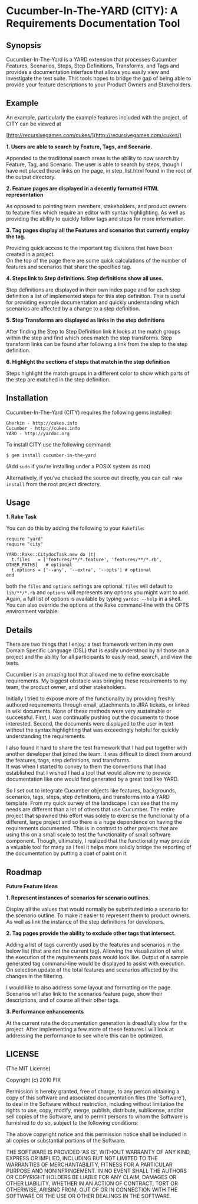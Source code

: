 Cucumber-In-The-YARD (CITY): A Requirements Documentation Tool
====================================

Synopsis
--------

Cucumber-In-The-Yard is a YARD extension that processes Cucumber Features, Scenarios, Steps,
Step Definitions, Transforms, and Tags and provides a documentation interface that allows you
easily view and investigate the test suite.  This tools hopes to bridge the gap of being able
to provide your feature descriptions to your Product Owners and Stakeholders.

Example
-------

An example, particularly the example features included with the project, of CITY can be viewed at

   [http://recursivegames.com/cukes/](http://recursivegames.com/cukes/)    

**1. Users are able to search by Feature, Tags, and Scenario.**

Appended to the traditional search areas is the ability to now search by Feature, Tag, and Scenario.
The user is able to search by steps, though I have not placed those links on the page, in step_list.html
found in the root of the output directory.

**2. Feature pages are displayed in a decently formatted HTML representation**

As opposed to pointing team members, stakeholders, and product owners to feature files which require 
an editor with syntax highlighting.  As well as providing the ability to quickly follow tags and steps 
for more information.

**3. Tag pages display all the Features and scenarios that currently employ the tag.**

Providing quick access to the important tag divisions that have been created in a project.  
On the top of the page there are some quick calculations of the number of features and scenarios that
share the specified tag. 

**4. Steps link to Step definitions.  Step definitions show all uses.**

Step definitions are displayed in their own index page and for each step definition a list of implemented
steps for this step definition.  This is useful for providing example documentation and quickly understanding
which scenarios are affected by a change to a step definition.

**5. Step Transforms are displayed as links in the step definitions**

After finding the Step to Step Definition link it looks at the match groups within the step and find which
ones match the step transforms.  Step transform links can be found after following a link from the step to 
the step definition.

**6. Highlight the sections of steps that match in the step definition**

Steps highlight the match groups in a different color to show which parts of the step are matched in the step
definition.



Installation
------------

Cucumber-In-The-Yard (CITY) requires the following gems installed:

    Gherkin - http://cukes.info
    Cucumber - http://cukes.info
    YARD - http://yardoc.org

To install CITY use the following command:

    $ gem install cucumber-in-the-yard
    
(Add `sudo` if you're installing under a POSIX system as root)

Alternatively, if you've checked the source out directly, you can call 
`rake install` from the root project directory.


Usage
-----

**1. Rake Task**

You can do this by adding the following to your `Rakefile`:
    
    require "yard"
    require "city"

    YARD::Rake::CitydocTask.new do |t|
      t.files   = ['features/**/*.feature', 'features/**/*.rb', OTHER_PATHS]   # optional
      t.options = ['--any', '--extra', '--opts'] # optional
    end

both the `files` and `options` settings are optional. `files` will default to
`lib/**/*.rb` and `options` will represents any options you might want
to add. Again, a full list of options is available by typing `yardoc --help`
in a shell. You can also override the options at the Rake command-line with the
OPTS environment variable:


Details
--------

There are two things that I enjoy: a test framework written in my own Domain Specific Language (DSL)
that is easily understood by all those on a project and the ability for all participants to easily read, 
search, and view the tests.

Cucumber is an amazing tool that allowed me to define exercisable requirements.  My biggest obstacle was
bringing these requirements to my team, the product owner, and other stakeholders.

Initially I tried to expose more of the functionality by providing freshly authored requirements through 
email, attachments to JIRA tickets, or linked in wiki documents.  None of these methods were very sustainable 
or successful.  First, I was continually pushing out the documents to those interested.  Second, the documents were displayed to the user in text without the syntax highlighting that was exceedingly helpful for quickly understanding the requirements.

I also found it hard to share the test framework that I had put together with another developer that joined 
the team.  It was difficult to direct them around the features, tags, step definitions, and transforms.  
It was when I started to convey to them the conventions that I had established that I wished I had a tool 
that would allow me to provide documentation like one would find generated by a great tool like YARD.

So I set out to integrate Cucumber objects like features, backgrounds, scenarios, tags, steps, step 
definitions, and transforms into a YARD template.  From my quick survey of the landscape I can see that the 
my needs are different than a lot of others that use Cucumber.  The entire project that spawned this effort 
was solely to exercise the functionality of a different, large project and so there is a huge dependence on
having the requirements documented.  This is in contrast to other projects that are using this on a small 
scale to test the functionality of small software component.  Though, ultimately, I realized that the 
functionality may provide a valuable tool for many as I feel it helps more solidly bridge the reporting of 
the documentation by putting a coat of paint on it.

Roadmap
-------

**Future Feature Ideas**

**1. Represent instances of scenarios for scenario outlines.**

Display all the values that would normally be substituted into a scenario for the scenario outline. To 
make it easier to represent them to product owners.  As well as link the instance of the step definitions
for developers.

**2. Tag pages provide the ability to exclude other tags that intersect.**

Adding a list of tags currently used by the features and scenarios in the below list (that are not the
current tag).  Allowing the visualization of what the execution of the requirements pass would look like.
Output of a sample generated tag command-line would be displayed to assist with execution.  On selection
update of the total features and scenarios affected by the changes in the filtering.

I would like to also address some layout and formatting on the page.  Scenarios will also link to the scenarios
feature page, show their descriptions, and of course all their other tags.

**3. Performance enhancements**

At the current rate the documentation generation is dreadfully slow for the project.  After implementing a few 
more of these features I will look at addressing the performance to see where this can be optimized.

LICENSE
-------

(The MIT License)

Copyright (c) 2010 FIX

Permission is hereby granted, free of charge, to any person obtaining
a copy of this software and associated documentation files (the
'Software'), to deal in the Software without restriction, including
without limitation the rights to use, copy, modify, merge, publish,
distribute, sublicense, and/or sell copies of the Software, and to
permit persons to whom the Software is furnished to do so, subject to
the following conditions:

The above copyright notice and this permission notice shall be
included in all copies or substantial portions of the Software.

THE SOFTWARE IS PROVIDED 'AS IS', WITHOUT WARRANTY OF ANY KIND,
EXPRESS OR IMPLIED, INCLUDING BUT NOT LIMITED TO THE WARRANTIES OF
MERCHANTABILITY, FITNESS FOR A PARTICULAR PURPOSE AND NONINFRINGEMENT.
IN NO EVENT SHALL THE AUTHORS OR COPYRIGHT HOLDERS BE LIABLE FOR ANY
CLAIM, DAMAGES OR OTHER LIABILITY, WHETHER IN AN ACTION OF CONTRACT,
TORT OR OTHERWISE, ARISING FROM, OUT OF OR IN CONNECTION WITH THE
SOFTWARE OR THE USE OR OTHER DEALINGS IN THE SOFTWARE.